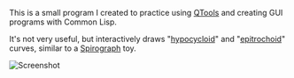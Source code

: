 This is a small program I created to practice using [QTools](https://github.com/Shinmera/qtools) and creating GUI programs with Common Lisp.

It's not very useful, but interactively draws "[hypocycloid](http://mathworld.wolfram.com/Hypocycloid.html)" and "[epitrochoid](http://mathworld.wolfram.com/Epitrochoid.html)" curves, similar to a [Spirograph](https://en.wikipedia.org/wiki/Spirograph) toy.

![Screenshot](http://www.laroccophoto.com/photos/i-Jhzjr3F/0/XL/i-Jhzjr3F-XL.png)

